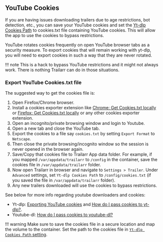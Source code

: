 ## YouTube Cookies

If you are having issues downloading trailers due to age restrictions, bot detection, etc., you can save your YouTube cookies and set the [Yt-dlp Cookies Path](../setup/settings.md#yt-dlp-cookies-path) to cookies.txt file containing YouTube cookies. This will allow the app to use the cookies to bypass restrictions.

YouTube rotates cookies frequently on open YouTube browser tabs as a security measure. To export cookies that will remain working with yt-dlp, you will need to export cookies in such a way that they are never rotated.

!!! note
    This is a hack to bypass YouTube restrictions and it might not always work. There is nothing Trailarr can do in those situations.

### Export YouTube Cookies.txt file

The suggested way to get the cookies file is:

1. Open Firefox/Chrome browser.
2. Install a cookies exporter extension like [Chrome: Get Cookies.txt locally](https://chromewebstore.google.com/detail/get-cookiestxt-locally/cclelndahbckbenkjhflpdbgdldlbecc?hl=en) or [Firefox: Get Cookies.txt locally](https://addons.mozilla.org/en-US/firefox/addon/get-cookies-txt-locally/) or any other cookies exporter extension.
3. Open an incognito/private browsing window and login to Youtube.
4. Open a new tab and close the YouTube tab.
5. Export the cookies to a file say `cookies.txt` by setting `Export Format` to `Netscape`.
6. Then close the private browsing/incognito window so the session is never opened in the browser again.
7. Save/Copy that cookies file to Trailarr App data folder. For example, if you mapped `/var/appdata/trailarr` to `/config` in the container, save the cookies file in `/var/appdata/trailarr` folder.
8. Now open Trailarr in browser and navigate to `Settings > Trailer`. Under `Advanced` settings, set `Yt-dlp Cookies Path` to `/config/cookies.txt` (if you saved the file in `/var/appdata/trailarr` folder).
9. Any new trailers downloaded will use the cookies to bypass restrictions.

See below for more info regarding youtube downloaders and cookies:

- Yt-dlp: [Exporting YouTube cookies](https://github.com/yt-dlp/yt-dlp/wiki/Extractors#exporting-youtube-cookies) and [How do I pass cookies to yt-dlp?](https://github.com/yt-dlp/yt-dlp/wiki/FAQ#how-do-i-pass-cookies-to-yt-dlp).
- Youtube-dl: [How do I pass cookies to youtube-dl?](https://github.com/ytdl-org/youtube-dl#how-do-i-pass-cookies-to-youtube-dl)

!!! warning
    Make sure to save the cookies file in a secure location and map the volume to the container. Set the path to the cookies file in [`Yt-dlp Cookies Path` setting](../setup/settings.md#yt-dlp-cookies-path).